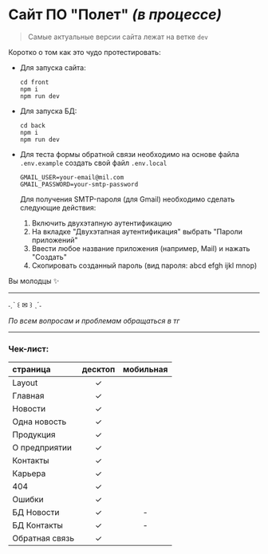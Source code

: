 # Сайт ПО "Полет" *(в процессе)*


> Самые актуальные версии сайта лежат на ветке `dev`


Коротко о том как это чудо протестировать:
- Для запуска сайта:
	```
	cd front
	npm i
	npm run dev
	```
- Для запуска БД:
	```
	cd back
	npm i
	npm run dev
	```
- Для теста формы обратной связи необходимо на основе файла `.env.example` создать свой файл `.env.local`
  	```
	GMAIL_USER=your-email@mil.com
	GMAIL_PASSWORD=your-smtp-password
	```

  Для получения SMTP-пароля (для Gmail) необходимо сделать следующие действия:
  1. Включить двухэтапную аутентификацию
  2. На вкладке "Двухэтапная аутентификация" выбрать "Пароли приложений"
  3. Ввести любое название приложения (например, Mail) и нажать "Создать"
  4. Скопировать созданный пароль (вид пароля: abcd efgh ijkl mnop)
 
Вы молодцы ✨
  
---

˗ˏˋ ꒰ ✉︎ ꒱ ˎˊ˗

*По всем вопросам и проблемам обращаться в тг*

---

### Чек-лист:
|страница|десктоп|мобильная|
|:---|:---:|:---:|
|Layout|✓||
|Главная|✓||
|Новости|✓||
|Одна новость|✓||
|Продукция|✓||
|О предприятии|✓||
|Контакты|✓||
|Карьера|✓||
|404|✓||
|Ошибки|✓||
|БД Новости|✓|-|
|БД Контакты|✓|-|
|Обратная связь|✓||